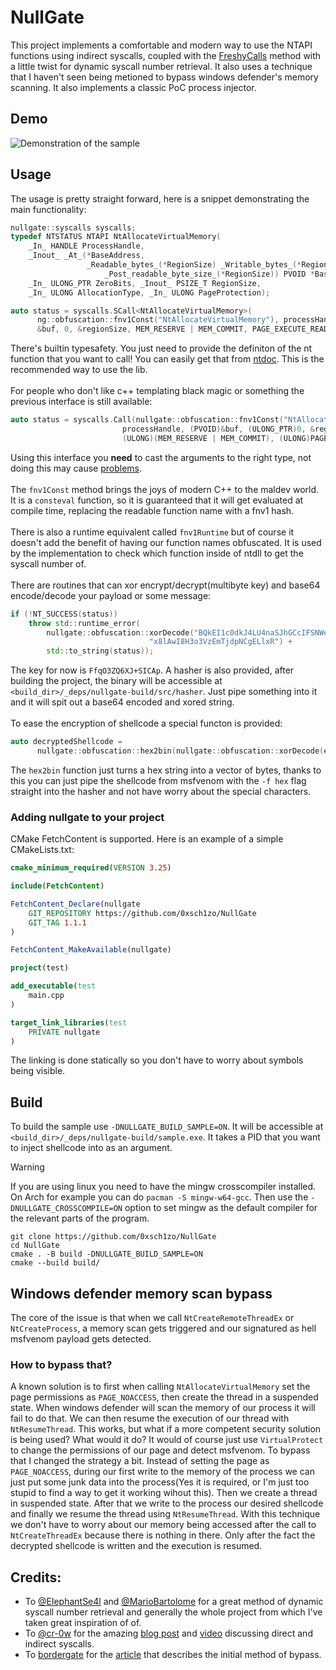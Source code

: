 # NullGate
This project implements a comfortable and modern way to use the NTAPI functions using indirect syscalls, coupled with the [FreshyCalls](https://github.com/crummie5/FreshyCalls) method with a little twist for dynamic syscall number retrieval.
It also uses a technique that I haven't seen being metioned to bypass windows defender's memory scanning. It also implements a classic PoC process injector.

## Demo
![Demonstration of the sample](./assets/demo.gif)

## Usage

The usage is pretty straight forward, here is a snippet demonstrating the main functionality:
```cpp
nullgate::syscalls syscalls;
typedef NTSTATUS NTAPI NtAllocateVirtualMemory(
    _In_ HANDLE ProcessHandle,
    _Inout_ _At_(*BaseAddress,
                 _Readable_bytes_(*RegionSize) _Writable_bytes_(*RegionSize)
                     _Post_readable_byte_size_(*RegionSize)) PVOID *BaseAddress,
    _In_ ULONG_PTR ZeroBits, _Inout_ PSIZE_T RegionSize,
    _In_ ULONG AllocationType, _In_ ULONG PageProtection);

auto status = syscalls.SCall<NtAllocateVirtualMemory>(
      ng::obfuscation::fnv1Const("NtAllocateVirtualMemory"), processHandle,
      &buf, 0, &regionSize, MEM_RESERVE | MEM_COMMIT, PAGE_EXECUTE_READWRITE);
```
There's builtin typesafety. You just need to provide the definiton of the nt function that you want to call! You can easily get that from [ntdoc](https://ntdoc.m417z.com/). This is the recommended way to use the lib.<br><br>
For people who don't like c++ templating black magic or something the previous interface is still available:
```cpp
auto status = syscalls.Call(nullgate::obfuscation::fnv1Const("NtAllocateVirtualMemory"),
                         processHandle, (PVOID)&buf, (ULONG_PTR)0, &regionSize,
                         (ULONG)(MEM_RESERVE | MEM_COMMIT), (ULONG)PAGE_EXECUTE_READWRITE);
```
Using this interface you <b>need</b> to cast the arguments to the right type, not doing this may cause [problems](https://github.com/0xsch1zo/NullGate/issues/2). <br><br>
The `fnv1Const` method brings the joys of modern C++ to the maldev world. It is a `consteval` function, so it is guaranteed that it will get evaluated at compile time, replacing the readable function name with a fnv1 hash.<br><br>
There is also a runtime equivalent called `fnv1Runtime` but of course it doesn't add the benefit of having our function names obfuscated. It is used by the implementation to check which function inside of ntdll to get the syscall number of.<br><br>
There are routines that can xor encrypt/decrypt(multibyte key) and base64 encode/decode your payload or some message:
```cpp
if (!NT_SUCCESS(status))
    throw std::runtime_error(
        nullgate::obfuscation::xorDecode("BQkEI1c0dkJ4LU4naSJhGCcIFSNWej5YeD5DNmkzM"
                               "x8lAwI8H3o3VzEmTjdpNCgELlxR") +
        std::to_string(status));
```
The key for now is `FfqO3ZQ6XJ+SICAp`. A hasher is also provided, after building the project, the binary will be accessible at `<build_dir>/_deps/nullgate-build/src/hasher`. Just pipe something into it and it will spit out a base64 encoded and xored string.<br><br>
To ease the encryption of shellcode a special functon is provided:
```cpp
auto decryptedShellcode =
      nullgate::obfuscation::hex2bin(nullgate::obfuscation::xorDecode(encryptedShellcode))
```
The `hex2bin` function just turns a hex string into a vector of bytes, thanks to this you can just pipe the shellcode from msfvenom with the `-f hex` flag straight into the hasher and not have worry about the special characters.

### Adding nullgate to your project
CMake FetchContent is supported. Here is an example of a simple CMakeLists.txt:

```cmake
cmake_minimum_required(VERSION 3.25)

include(FetchContent)

FetchContent_Declare(nullgate
    GIT_REPOSITORY https://github.com/0xsch1zo/NullGate
    GIT_TAG 1.1.1
)

FetchContent_MakeAvailable(nullgate)

project(test)

add_executable(test
    main.cpp
)

target_link_libraries(test
    PRIVATE nullgate
)
```
The linking is done statically so you don't have to worry about symbols being visible.
## Build
To build the sample use `-DNULLGATE_BUILD_SAMPLE=ON`. It will be accessible at `<build_dir>/_deps/nullgate-build/sample.exe`. It takes a PID that you want to inject shellcode into as an argument.
> [!WARNING]
> If you are using linux you need to have the mingw crosscompiler installed. On Arch for example you can do `pacman -S mingw-w64-gcc`. Then use the `-DNULLGATE_CROSSCOMPILE=ON` option to set mingw as the default compiler for the relevant parts of the program.
```
git clone https://github.com/0xsch1zo/NullGate
cd NullGate
cmake . -B build -DNULLGATE_BUILD_SAMPLE=ON
cmake --build build/
```

## Windows defender memory scan bypass
The core of the issue is that when we call `NtCreateRemoteThreadEx` or `NtCreateProcess`, a memory scan gets triggered and our signatured as hell msfvenom payload gets detected.

### How to bypass that?
A known solution is to first when calling `NtAllocateVirtualMemory` set the page permissions as `PAGE_NOACCESS`, then create the thread in a suspended state. 
When windows defender will scan the memory of our process it will fail to do that.
We can then resume the execution of our thread with `NtResumeThread`.
This works, but what if a more competent security solution is being used? What would it do? 
It would of course just use `VirtualProtect` to change the permissions of our page and detect msfvenom. 
To bypass that I changed the strategy a bit. Instead of setting the page as `PAGE_NOACCESS`, during our first write to the memory of the process we can just put some junk data into the process(Yes it is required, or I'm just too stupid to find a way to get it working wihout this). 
Then we create a thread in suspended state. 
After that we write to the process our desired shellcode and finally we resume the thread using `NtResumeThread`. 
With this technique we don't have to worry about our memory being accessed after the call to `NtCreateThreadEx` because there is nothing in there. 
Only after the fact the decrypted shellcode is written and the execution is resumed.

## Credits:
- To [@ElephantSe4l](https://github.com/ElephantSe4l) and [@MarioBartolome](https://github.com/MarioBartolome) for a great method of dynamic syscall number retrieval and generally the whole project from which I've taken great inspiration of of.
- To [@cr-0w](https://github.com/cr-0w) for the amazing [blog post](https://www.crow.rip/crows-nest/mal/dev/inject/syscalls/indirect-syscalls) and [video](https://www.youtube.com/watch?v=-M2_mZg_2Ew) discussing direct and indirect syscalls.
- To [bordergate](https://www.bordergate.co.uk/) for the [article](https://www.bordergate.co.uk/windows-defender-memory-scanning-evasion/) that describes the initial method of bypass.
